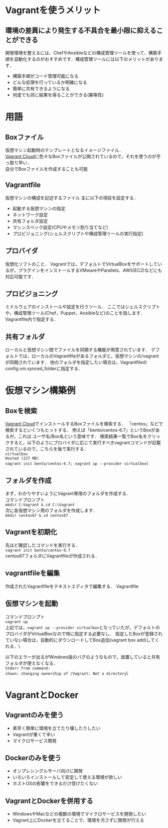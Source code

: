 # Vagrantを使うメリット
## 環境の差異により発生する不具合を最小限に抑えることができる
開発環境を整えるには、ChefやAnsibleなどの構成管理ツールを使って、構築手順を自動化するのがおすすめです．構成管理ツールには以下のメリットがあります．
* 構築手順がコード管理可能になる
* どんな処理を行っているか明確になる
* 簡単に共有できるようになる
* 何度でも同じ結果を得ることができる(冪等性)


# 用語
## Boxファイル
仮想マシン起動時のテンプレートとなるイメージファイル．\
[Vagrant Cloud](https://app.vagrantup.com/boxes/search)に色々なBoxファイルが公開されているので，それを使うのが手っ取り早い．\
自分でBoxファイルを作成することも可能

## Vagrantfile
仮想マシンの構成を記述するファイル
主に以下の項目を設定する．
* 起動する仮想マシンの指定
* ネットワーク設定
* 共有フォルダ設定
* マシンスペック設定(CPUやメモリ割り当てなど)
* プロビジョニング(シェルスクリプトや構成管理ツールの実行指定)

## プロバイダ
仮想化ソフトのこと．
Vagrantでは，デフォルトでVirtualBoxをサポートしているが，プラグインをインストールするVMwareやParallels、AWS(EC2)などにも対応可能です．

## プロビジョニング
ミドルウェアのインストールや設定を行うツール．
ここではシェルスクリプトや，構成管理ツール(Chef，Puppet，Ansibleなど)のことを指します．
Vagrantfile内で指定する．

## 共有フォルダ
ローカルと仮想マシン間でファイルを同期する機能が用意されています．
デフォルトでは，ローカルのVagrantfileがあるフォルダと，仮想マシンの/vagrant が同期されています．
他のフォルダを指定したい場合は，Vagrantfileのconfig.vm.synced_folderに指定する．


# 仮想マシン構築例
## Boxを検索
[Vagrant Cloud](https://app.vagrantup.com/boxes/search)でインストールするBoxファイルを検索する．
「centos」などで検索するといくつもヒットする．
例えば「bento/centos-6.7」というBoxがあるが，これは ユーザ名/Box名という意味です．
検索結果一覧でBox名をクリックすると，以下のようにプロバイダに応じて実行すべきvagrantコマンドが記載されているので，こちらを後で実行する．\
`virtualbox`\
`Hosted (227 MB)`\
`vagrant init bento/centos-6.7; vagrant up --provider virtualbox`\

## フォルダを作成
まず，わかりやすいようにVagrant専用のフォルダを作成する．\
コマンドプロンプト\
`mkdir C:Vagrant & cd C:\Vagrant`\
次に各仮想マシン用のフォルダを作成します．\
`mkdir centos67 & cd centos67`

## Vagrantを初期化
先ほど確認したコマンドを実行する．\
`vagrant init bento/centos-6.7`\
centos67フォルダにVagrantfileが作成される．

## vagrantfileを編集
作成されたVagrantfileをテキストエディタで編集する．
Vagrantfile

## 仮想マシンを起動
コマンドプロンプト\
`vagrant up`\
上記では，`vagrant up --provider virtualbox`となっていたが，デフォルトのプロバイダがVirtualBoxなので特に指定する必要なし．
指定したBoxが登録されていない場合は，自動的にダウンロードしてBox追加(vagrant box add)してくれる．\

以下のエラーが出るがWindows版のバグのようなもので，放置していると共有フォルダが使えなくなる．\
`Stderr from command:`\
`chown: changing ownership of /Vagrant: Not a directory`\



# VagrantとDocker
## Vagrantのみを使う
* 素早く簡単に環境を立てたり壊したりしたい
* Vagrantが重くて辛い
* マイクロサービス開発

## Dockerのみを使う
* オンプレシングルサーバ向けに開発
* いろいろインストールして安定して使える環境が欲しい
* ホストOSの影響をできるだけ受けたくない

## VagrantとDockerを併用する
* WindowsやMacなどの複数の環境でマイクロサービスを開発したい
* Vagrant上にDockerを立てることで、環境を汚さずに開発が行える

